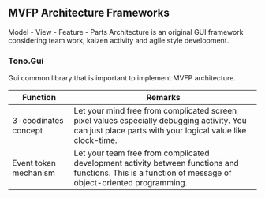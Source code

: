 ## MVFP Architecture Frameworks
Model - View - Feature - Parts Architecture is an original GUI framework considering team work, kaizen activity and agile style development.

### Tono.Gui
Gui common library that is important to implement MVFP architecture.

Function|Remarks
-|-
3-coodinates concept|Let your mind free from complicated screen pixel values especially debugging activity. You can just place parts with your logical value like clock-time.
Event token  mechanism|Let your team free from complicated development activity between functions and functions. This is a function of message of object-oriented programming.
